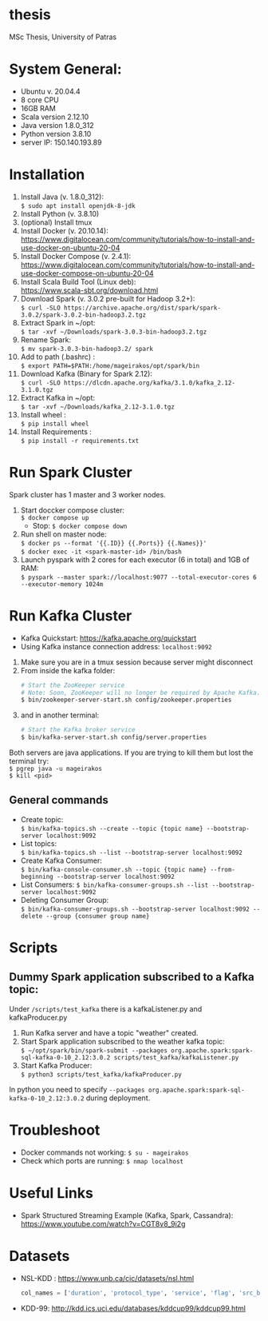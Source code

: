 # thesis
MSc Thesis, University of Patras

# System General:
- Ubuntu v. 20.04.4
- 8 core CPU
- 16GB RAM
- Scala version 2.12.10
- Java version 1.8.0_312
- Python version 3.8.10
- server IP: 150.140.193.89

# Installation

1. Install Java (v. 1.8.0_312):   
    `$ sudo apt install openjdk-8-jdk`  
2. Install Python (v. 3.8.10)
3. (optional) Install tmux
4. Install Docker (v. 20.10.14):   
https://www.digitalocean.com/community/tutorials/how-to-install-and-use-docker-on-ubuntu-20-04
5. Install Docker Compose (v. 2.4.1):   
https://www.digitalocean.com/community/tutorials/how-to-install-and-use-docker-compose-on-ubuntu-20-04
6. Install Scala Build Tool (Linux deb):  
 https://www.scala-sbt.org/download.html
7. Download Spark (v. 3.0.2 pre-built for Hadoop 3.2+):  
 `$ curl -SLO https://archive.apache.org/dist/spark/spark-3.0.2/spark-3.0.2-bin-hadoop3.2.tgz`
8. Extract Spark in ~/opt:   
`$ tar -xvf ~/Downloads/spark-3.0.3-bin-hadoop3.2.tgz`
9. Rename Spark:   
`$ mv spark-3.0.3-bin-hadoop3.2/ spark`
10. Add to path (.bashrc) :   
`$ export PATH=$PATH:/home/mageirakos/opt/spark/bin`
11. Download Kafka (Binary for Spark 2.12):  
`$ curl -SLO https://dlcdn.apache.org/kafka/3.1.0/kafka_2.12-3.1.0.tgz`
12. Extract Kafka in ~/opt:  
`$ tar -xvf ~/Downloads/kafka_2.12-3.1.0.tgz `
13. Install wheel :   
`$ pip install wheel`
14. Install Requirements :   
`$ pip install -r requirements.txt`


# Run Spark Cluster
Spark cluster has 1 master and 3 worker nodes.

1. Start doccker compose cluster:   
`$ docker compose up`
    * Stop: `$ docker compose down`
2. Run shell on master node:   
`$ docker ps --format '{{.ID}} {{.Ports}} {{.Names}}'`  
`$ docker exec -it <spark-master-id> /bin/bash`
3. Launch pyspark with 2 cores for each executor (6 in total) and 1GB of RAM:     
`$ pyspark --master spark://localhost:9077 --total-executor-cores 6 --executor-memory 1024m`


# Run Kafka Cluster
* Kafka Quickstart: https://kafka.apache.org/quickstart
* Using Kafka instance connection address: `localhost:9092`


1. Make sure you are in a tmux session because server might disconnect
2. From inside the kafka folder:
    ``` bash
    # Start the ZooKeeper service
    # Note: Soon, ZooKeeper will no longer be required by Apache Kafka.
    $ bin/zookeeper-server-start.sh config/zookeeper.properties
    ```
3. and in another terminal: 
    ``` bash
    # Start the Kafka broker service
    $ bin/kafka-server-start.sh config/server.properties
    ```

Both servers are java applications. If you are trying to kill them but lost the terminal try:  
`$ pgrep java -u mageirakos`  
`$ kill <pid>`


## General commands
* Create topic:   
`$ bin/kafka-topics.sh --create --topic {topic name} --bootstrap-server localhost:9092`
* List topics:   
`$ bin/kafka-topics.sh --list --bootstrap-server localhost:9092`
* Create Kafka Consumer:  
`$ bin/kafka-console-consumer.sh --topic {topic name} --from-beginning --bootstrap-server localhost:9092`
* List Consumers:
`$ bin/kafka-consumer-groups.sh --list --bootstrap-server localhost:9092`
* Deleting Consumer Group:   
`$ bin/kafka-consumer-groups.sh --bootstrap-server localhost:9092 --delete --group {consumer group name}`


# Scripts

## Dummy Spark application subscribed to a Kafka topic:
Under `/scripts/test_kafka` there is a kafkaListener.py and kafkaProducer.py
1. Run Kafka server and have a topic "weather" created.
2. Start Spark application subscribed to the weather kafka topic:  
`$ ~/opt/spark/bin/spark-submit --packages org.apache.spark:spark-sql-kafka-0-10_2.12:3.0.2 scripts/test_kafka/kafkaListener.py`
3. Start Kafka Producer:  
`$ python3 scripts/test_kafka/kafkaProducer.py`

In python you need to specify `--packages org.apache.spark:spark-sql-kafka-0-10_2.12:3.0.2` during deployment. 


# Troubleshoot

* Docker commands not working: `$ su - mageirakos`
* Check which ports are running: `$ nmap localhost`


# Useful Links

* Spark Structured Streaming Example (Kafka, Spark, Cassandra):   
https://www.youtube.com/watch?v=CGT8v8_9i2g

# Datasets

* NSL-KDD : https://www.unb.ca/cic/datasets/nsl.html  
    ``` python 
    col_names = ['duration', 'protocol_type', 'service', 'flag', 'src_bytes', 'dst_bytes', 'land', 'wrong_fragment', 'urgent', 'hot', 'num_failed_logins', 'logged_in', 'num_compromised', 'root_shell', 'su_attempted', 'num_root', 'num_file_creations', 'num_shells', 'num_access_files', 'num_outbound_cmds', 'is_host_login', 'is_guest_login', 'count', 'srv_count', 'serror_rate', 'srv_serror_rate', 'rerror_rate', 'srv_rerror_rate', 'same_srv_rate', 'diff_srv_rate', 'srv_diff_host_rate', 'dst_host_count', 'dst_host_srv_count', 'dst_host_same_srv_rate', 'dst_host_diff_srv_rate', 'dst_host_same_src_port_rate', 'dst_host_srv_diff_host_rate', 'dst_host_serror_rate', 'dst_host_srv_serror_rate', 'dst_host_rerror_rate', 'dst_host_srv_rerror_rate', 'cluster', 'difficulty']
    ```
* KDD-99: http://kdd.ics.uci.edu/databases/kddcup99/kddcup99.html
